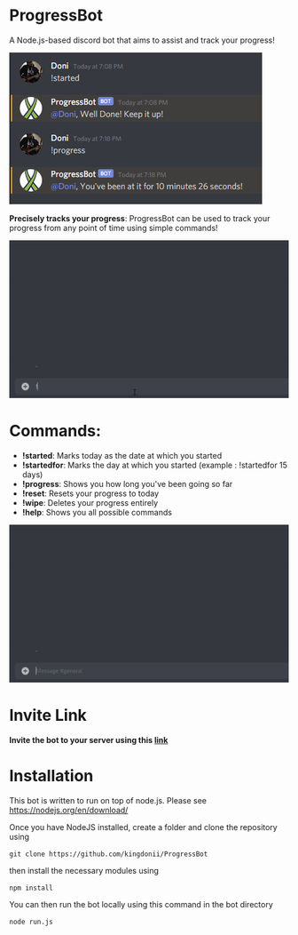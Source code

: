 # ProgressBot
A Node.js-based discord bot that aims to assist and track your progress!

![img](https://github.com/kingdonii/ProgressBot/blob/master/img/img.png)

 **Precisely tracks your progress**: ProgressBot can be used to track your progress
 from any point of time using simple commands!
 
 ![gif](https://github.com/kingdonii/ProgressBot/blob/master/img/!startedfor.gif)
 
 # Commands: 
 - **!started**: Marks today as the date at which you started
 - **!startedfor**: Marks the day at which you started (example : !startedfor 15 days)
 - **!progress**: Shows you how long you've been going so far
 - **!reset**: Resets your progress to today
 - **!wipe**: Deletes your progress entirely
 - **!help**: Shows you all possible commands
 
 ![gif2](https://github.com/kingdonii/ProgressBot/blob/master/img/!help.gif)
  
 # Invite Link
  
 **Invite the bot to your server using this [link](https://discord.com/oauth2/authorize?client_id=715572307870875740&scope=bot)**
 
 # Installation 
 
 This bot is written to run on top of node.js. Please see https://nodejs.org/en/download/

Once you have NodeJS installed, create a folder and clone the repository using
```
git clone https://github.com/kingdonii/ProgressBot
``` 
then install the necessary modules using 
``` 
npm install
``` 
You can then run the bot locally using this command in the bot directory 
``` 
node run.js
```
